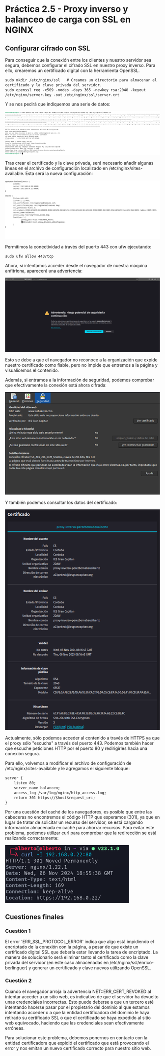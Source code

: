 # Práctica 2.5 - Proxy inverso y balanceo de carga con SSL en NGINX

## Configurar cifrado con SSL

Para conseguir que la conexión entre los clientes y nuestro servidor sea segura, 
debemos configurar el cifrado SSL en nuestro proxy inverso. Para ello, crearemos 
un certificado digital con la herramienta OpenSSL.

```console
sudo mkdir /etc/nginx/ssl	# Creamos un directorio para almacenar el certificado y la clave privada del servidor.
sudo openssl req -x509 -nodes -days 365 -newkey rsa:2048 -keyout /etc/nginx/server.key -out /etc/nginx/ssl/server.crt
```

Y se nos pedirá que indiquemos una serie de datos:

![Creación certificado con SSL](./images/creacion_certificado.png)

Tras crear el certificado y la clave privada, será necesario añadir algunas líneas en el archivo de configuración 
localizado en /etc/nginx/sites-available. Esta será la nueva configuración:

![Nueva configuración](./images/conf_ssl.png)

Permitimos la conectividad a través del puerto 443 con ufw ejecutando:

```console
sudo ufw allow 443/tcp
```
Ahora, si intentamos acceder desde el navegador de nuestra máquina anfitriona, aparecerá una advertencia: 

![Advertencia de acceso](./images/advertencia_acceso.png)

Esto se debe a que el navegador no reconoce a la organización que expide nuestro certificado como fiable, pero 
no impide que entremos a la página y visualicemos el contenido.

Además, si entramos a la información de seguridad, podemos comprobar que efectivamente la conexión está ahora cifrada:

![Información de seguridad](./images/inf_seguridad.png)

Y también podemos consultar los datos del certificado:

![Información del certificado](./images/inf_certificado.png)


Actualmente, sólo podemos acceder al contenido a través de HTTPS ya que el proxy sólo "escucha" a través del puerto 443. 
Podemos también hacer que escuche peticiones HTTP por el puerto 80 y redirigirles hacia una conexión segura.

Para ello, volvemos a modificar el archivo de configuración de /etc/nginx/sites-available y le agregamos el siguiente bloque: 

```console
server {
	listen 80;
	server_name balanceo;
	access_log /var/log/nginx/http_access.log;
	return 301 https://$host$request_uri;
}
```

Por una cuestión del caché de los navegadores, es posible que entre las cabeceras no encontremos 
el código HTTP que esperamos (301), ya que en lugar de tratar de solicitar un recurso del servidor, 
se está cargando información almacenada en caché para ahorrar recursos. Para evitar este problema, 
podemos utilizar curl para comprobar que la redirección se está realizando correctamente:

![Comprobación de redirección con curl](./images/comprobacion_cabecera.png)


## Cuestiones finales

### Cuestión 1

El error 'ERR_SSL_PROTOCOL_ERROR' indica que algo está impidiendo el encriptado de la conexión con la página, a pesar de que existe 
un certificado digital SSL que debería estar llevando la tarea de encriptado. La manera de solucionarlo será eliminar tanto el certificado 
como la clave privada del servidor (en este caso almacenadas en /etc/nginx/ssl/enrico-berlinguer) y generar un certificado y clave 
nuevos utilizando OpenSSL.

### Cuestión 2

Cuando el navegador arroja la advertencia NET::ERR_CERT_REVOKED al intentar acceder a un sitio web, es indicativo de que el servidor ha 
devuelto unas credenciales incorrectas. Esto puede deberse a que un tercero esté intentando hacerse pasar por el propietario del dominio 
al que estamos intentando acceder o a que la entidad certificadora del dominio le haya retirado su certificado SSL o que el certificado se 
haya expedido al sitio web equivocado, haciendo que las credenciales sean efectivamente erróneas.

Para solucionar este problema, debemos ponernos en contacto con la entidad certificadora que expidió el certificado que está provocando el 
error y nos emitan un nuevo certificado correcto para nuestro sitio web.





